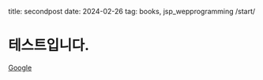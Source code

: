 title: secondpost
date: 2024-02-26
tag: books, jsp_wepprogramming
/start/

# 테스트입니다.

[Google](https://www.google.com)
